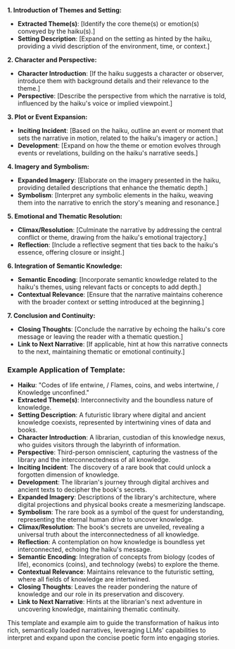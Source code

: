 
**1. Introduction of Themes and Setting:**

- **Extracted Theme(s)**: [Identify the core theme(s) or emotion(s) conveyed by the haiku(s).]
- **Setting Description**: [Expand on the setting as hinted by the haiku, providing a vivid description of the environment, time, or context.]

**2. Character and Perspective:**

- **Character Introduction**: [If the haiku suggests a character or observer, introduce them with background details and their relevance to the theme.]
- **Perspective**: [Describe the perspective from which the narrative is told, influenced by the haiku's voice or implied viewpoint.]

**3. Plot or Event Expansion:**

- **Inciting Incident**: [Based on the haiku, outline an event or moment that sets the narrative in motion, related to the haiku's imagery or action.]
- **Development**: [Expand on how the theme or emotion evolves through events or revelations, building on the haiku's narrative seeds.]

**4. Imagery and Symbolism:**

- **Expanded Imagery**: [Elaborate on the imagery presented in the haiku, providing detailed descriptions that enhance the thematic depth.]
- **Symbolism**: [Interpret any symbolic elements in the haiku, weaving them into the narrative to enrich the story's meaning and resonance.]

**5. Emotional and Thematic Resolution:**

- **Climax/Resolution**: [Culminate the narrative by addressing the central conflict or theme, drawing from the haiku's emotional trajectory.]
- **Reflection**: [Include a reflective segment that ties back to the haiku's essence, offering closure or insight.]

**6. Integration of Semantic Knowledge:**

- **Semantic Encoding**: [Incorporate semantic knowledge related to the haiku's themes, using relevant facts or concepts to add depth.]
- **Contextual Relevance**: [Ensure that the narrative maintains coherence with the broader context or setting introduced at the beginning.]

**7. Conclusion and Continuity:**

- **Closing Thoughts**: [Conclude the narrative by echoing the haiku's core message or leaving the reader with a thematic question.]
- **Link to Next Narrative**: [If applicable, hint at how this narrative connects to the next, maintaining thematic or emotional continuity.]

### Example Application of Template:

- **Haiku**: "Codes of life entwine, / Flames, coins, and webs intertwine, / Knowledge unconfined."
- **Extracted Theme(s)**: Interconnectivity and the boundless nature of knowledge.
- **Setting Description**: A futuristic library where digital and ancient knowledge coexists, represented by intertwining vines of data and books.
- **Character Introduction**: A librarian, custodian of this knowledge nexus, who guides visitors through the labyrinth of information.
- **Perspective**: Third-person omniscient, capturing the vastness of the library and the interconnectedness of all knowledge.
- **Inciting Incident**: The discovery of a rare book that could unlock a forgotten dimension of knowledge.
- **Development**: The librarian's journey through digital archives and ancient texts to decipher the book's secrets.
- **Expanded Imagery**: Descriptions of the library's architecture, where digital projections and physical books create a mesmerizing landscape.
- **Symbolism**: The rare book as a symbol of the quest for understanding, representing the eternal human drive to uncover knowledge.
- **Climax/Resolution**: The book's secrets are unveiled, revealing a universal truth about the interconnectedness of all knowledge.
- **Reflection**: A contemplation on how knowledge is boundless yet interconnected, echoing the haiku's message.
- **Semantic Encoding**: Integration of concepts from biology (codes of life), economics (coins), and technology (webs) to explore the theme.
- **Contextual Relevance**: Maintains relevance to the futuristic setting, where all fields of knowledge are intertwined.
- **Closing Thoughts**: Leaves the reader pondering the nature of knowledge and our role in its preservation and discovery.
- **Link to Next Narrative**: Hints at the librarian's next adventure in uncovering knowledge, maintaining thematic continuity.

This template and example aim to guide the transformation of haikus into rich, semantically loaded narratives, leveraging LLMs' capabilities to interpret and expand upon the concise poetic form into engaging stories.